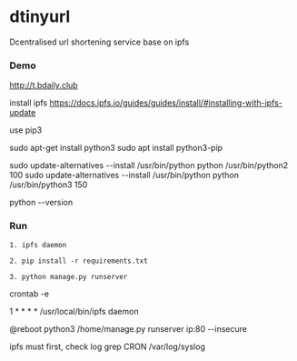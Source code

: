 # dtinyurl
Dcentralised url shortening service base on ipfs


### Demo

http://t.bdaily.club


install ipfs https://docs.ipfs.io/guides/guides/install/#installing-with-ipfs-update

use pip3

sudo apt-get install python3
sudo apt install python3-pip

sudo update-alternatives --install /usr/bin/python python /usr/bin/python2 100
sudo update-alternatives --install /usr/bin/python python /usr/bin/python3 150

 
python --version



### Run

    1. ipfs daemon
    
    2. pip install -r requirements.txt
    
    3. python manage.py runserver

crontab -e


1 * * * * /usr/local/bin/ipfs daemon 


@reboot python3 /home/manage.py runserver ip:80 --insecure


ipfs must first, check log
grep CRON /var/log/syslog

